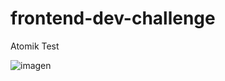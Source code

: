 # frontend-dev-challenge
Atomik Test

![imagen](https://user-images.githubusercontent.com/87955426/187280205-f1fd26ea-af7a-42ee-9cd6-531cd2442bd1.png)

